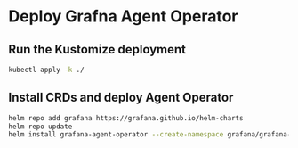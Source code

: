 # Deploy Grafna Agent Operator

## Run the Kustomize deployment

```bash
kubectl apply -k ./
```

## Install CRDs and deploy Agent Operator 

```bash
helm repo add grafana https://grafana.github.io/helm-charts
helm repo update
helm install grafana-agent-operator --create-namespace grafana/grafana-agent-operator -n grafana
```